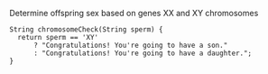 Determine offspring sex based on genes XX and XY chromosomes

    String chromosomeCheck(String sperm) {
      return sperm == 'XY'
          ? "Congratulations! You're going to have a son."
          : "Congratulations! You're going to have a daughter.";
    }
